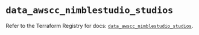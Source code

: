 # `data_awscc_nimblestudio_studios`

Refer to the Terraform Registry for docs: [`data_awscc_nimblestudio_studios`](https://registry.terraform.io/providers/hashicorp/awscc/0.70.0/docs/data-sources/nimblestudio_studios).
